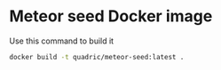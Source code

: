 # Meteor seed Docker image

Use this command to build it

```bash
docker build -t quadric/meteor-seed:latest .
```
